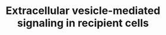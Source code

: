 ---
annotations:
- id: DOID:162
  parent: disease of cellular proliferation
  type: Disease Ontology
  value: cancer
- id: DOID:863
  type: Disease Ontology
  value: nervous system disease
- id: PW:0000003
  parent: signaling pathway
  type: Pathway Ontology
  value: signaling pathway
authors:
- Mkutmon
- Susan
description: Protein sorting during formation of multivesicular bodies results in
  packaging of key molecules in exosomes. Exosomes bound-signaling ligands once released
  from host cells interacts with the receptors on the recipient cells to induce downstream
  signaling cascades pivotal in the initiation and progression of cancer. This horizontal
  transfer of proteomic content of exosomes can mediate signaling pathways including
  Wnt, PI3K and TGF-beta in recipient cells.
last-edited: 2016-07-25
organisms:
- Bos taurus
redirect_from:
- /index.php/Pathway:WP3161
- /instance/WP3161
- /instance/WP3161_rr88053
revision: r88053
schema-jsonld:
- '@context': https://schema.org/
  '@id': https://wikipathways.github.io/pathways/WP3161.html
  '@type': Dataset
  creator:
    '@type': Organization
    name: WikiPathways
  description: Protein sorting during formation of multivesicular bodies results in
    packaging of key molecules in exosomes. Exosomes bound-signaling ligands once
    released from host cells interacts with the receptors on the recipient cells to
    induce downstream signaling cascades pivotal in the initiation and progression
    of cancer. This horizontal transfer of proteomic content of exosomes can mediate
    signaling pathways including Wnt, PI3K and TGF-beta in recipient cells.
  keywords:
  - AKT1
  - APC
  - AXIN1
  - C-MET
  - CTNNB1
  - DKK4
  - EGFR
  - ERBB2
  - HGF
  - HRAS
  - MFGE8
  - MTOR
  - NRAS
  - PIK3R5
  - PROM1
  - RAF1
  - SMAD2
  - SMAD3
  - SMAD4
  - TGFA
  - TGFB1
  - TGFB2
  - TGFB3
  - TGFBR1
  - TGFBR2
  - TGFBR3
  - TSPAN8
  - WNT3A
  - WNT5A
  license: CC0
  name: Extracellular vesicle-mediated signaling in recipient cells
seo: CreativeWork
title: Extracellular vesicle-mediated signaling in recipient cells
wpid: WP3161
---